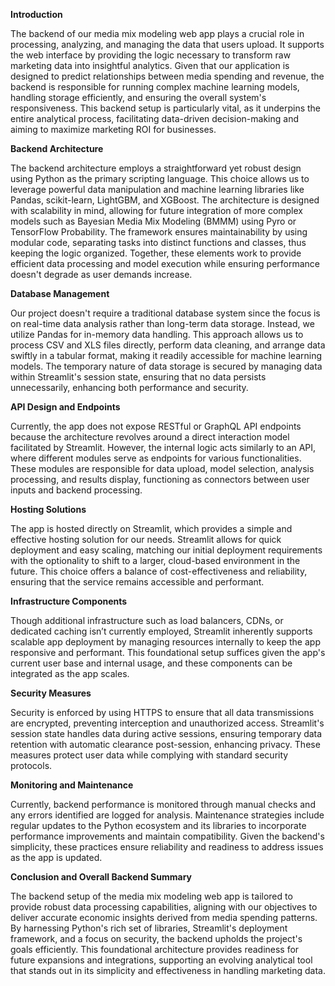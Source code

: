 **Introduction**

The backend of our media mix modeling web app plays a crucial role in processing, analyzing, and managing the data that users upload. It supports the web interface by providing the logic necessary to transform raw marketing data into insightful analytics. Given that our application is designed to predict relationships between media spending and revenue, the backend is responsible for running complex machine learning models, handling storage efficiently, and ensuring the overall system's responsiveness. This backend setup is particularly vital, as it underpins the entire analytical process, facilitating data-driven decision-making and aiming to maximize marketing ROI for businesses.

**Backend Architecture**

The backend architecture employs a straightforward yet robust design using Python as the primary scripting language. This choice allows us to leverage powerful data manipulation and machine learning libraries like Pandas, scikit-learn, LightGBM, and XGBoost. The architecture is designed with scalability in mind, allowing for future integration of more complex models such as Bayesian Media Mix Modeling (BMMM) using Pyro or TensorFlow Probability. The framework ensures maintainability by using modular code, separating tasks into distinct functions and classes, thus keeping the logic organized. Together, these elements work to provide efficient data processing and model execution while ensuring performance doesn't degrade as user demands increase.

**Database Management**

Our project doesn't require a traditional database system since the focus is on real-time data analysis rather than long-term data storage. Instead, we utilize Pandas for in-memory data handling. This approach allows us to process CSV and XLS files directly, perform data cleaning, and arrange data swiftly in a tabular format, making it readily accessible for machine learning models. The temporary nature of data storage is secured by managing data within Streamlit's session state, ensuring that no data persists unnecessarily, enhancing both performance and security.

**API Design and Endpoints**

Currently, the app does not expose RESTful or GraphQL API endpoints because the architecture revolves around a direct interaction model facilitated by Streamlit. However, the internal logic acts similarly to an API, where different modules serve as endpoints for various functionalities. These modules are responsible for data upload, model selection, analysis processing, and results display, functioning as connectors between user inputs and backend processing.

**Hosting Solutions**

The app is hosted directly on Streamlit, which provides a simple and effective hosting solution for our needs. Streamlit allows for quick deployment and easy scaling, matching our initial deployment requirements with the optionality to shift to a larger, cloud-based environment in the future. This choice offers a balance of cost-effectiveness and reliability, ensuring that the service remains accessible and performant.

**Infrastructure Components**

Though additional infrastructure such as load balancers, CDNs, or dedicated caching isn’t currently employed, Streamlit inherently supports scalable app deployment by managing resources internally to keep the app responsive and performant. This foundational setup suffices given the app's current user base and internal usage, and these components can be integrated as the app scales.

**Security Measures**

Security is enforced by using HTTPS to ensure that all data transmissions are encrypted, preventing interception and unauthorized access. Streamlit's session state handles data during active sessions, ensuring temporary data retention with automatic clearance post-session, enhancing privacy. These measures protect user data while complying with standard security protocols.

**Monitoring and Maintenance**

Currently, backend performance is monitored through manual checks and any errors identified are logged for analysis. Maintenance strategies include regular updates to the Python ecosystem and its libraries to incorporate performance improvements and maintain compatibility. Given the backend's simplicity, these practices ensure reliability and readiness to address issues as the app is updated.

**Conclusion and Overall Backend Summary**

The backend setup of the media mix modeling web app is tailored to provide robust data processing capabilities, aligning with our objectives to deliver accurate economic insights derived from media spending patterns. By harnessing Python's rich set of libraries, Streamlit's deployment framework, and a focus on security, the backend upholds the project's goals efficiently. This foundational architecture provides readiness for future expansions and integrations, supporting an evolving analytical tool that stands out in its simplicity and effectiveness in handling marketing data.
